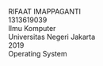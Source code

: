 RIFAAT IMAPPAGANTI <br>
1313619039 <br>
Ilmu Komputer <br>
Universitas Negeri Jakarta <br>
2019 <br>
Operating System <br>
